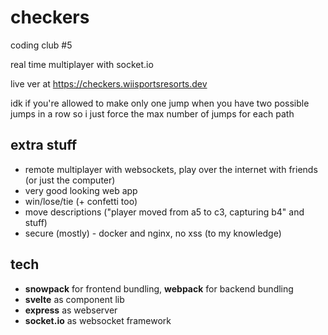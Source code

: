 # checkers

coding club #5

real time multiplayer with socket.io

live ver at <https://checkers.wiisportsresorts.dev>

idk if you're allowed to make only one jump when you have two possible jumps in a row so i just force the max number of jumps for each path

## extra stuff

- remote multiplayer with websockets, play over the internet with friends (or just the computer)
- very good looking web app
- win/lose/tie (+ confetti too)
- move descriptions ("player moved from a5 to c3, capturing b4" and stuff)
- secure (mostly) - docker and nginx, no xss (to my knowledge)

## tech

- **snowpack** for frontend bundling, **webpack** for backend bundling
- **svelte** as component lib
- **express** as webserver
- **socket.io** as websocket framework
